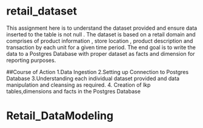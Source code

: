 # retail_dataset

This assignment here is to understand the dataset provided and ensure data inserted to the table is not null . The dataset is based on a retail domain and comprises of product information , store location , product description and transaction by each unit for a given time period. The end goal is to write the data to a Postgres Database with proper dataset as facts and dimension for reporting purposes.

##Course of Action
1.Data Ingestion
2.Setting up Connection to Postgres Database
3.Understanding each individual dataset provided and data manipulation and cleansing as required.
4. Creation of lkp tables,dimensions and facts in the Postgres Database
# Retail_DataModeling
